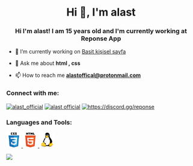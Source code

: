 <h1 align="center">Hi 👋, I'm alast</h1>
<h3 align="center"> Hi I'm alast! I am 15 years old and I'm currently working at Reponse App </h3>

- 🔭 I’m currently working on [Basit kişisel sayfa](https://github.com/alastthebest/basitwebpage)

- 💬 Ask me about **html , css**

- 📫 How to reach me **alastoffical@protonmail.com**

<h3 align="left">Connect with me:</h3>
<p align="left">
<a href="https://twitter.com/alast_official" target="blank"><img align="center" src="https://raw.githubusercontent.com/rahuldkjain/github-profile-readme-generator/master/src/images/icons/Social/twitter.svg" alt="alast_official" height="30" width="40" /></a>
<a href="https://www.youtube.com/c/alast offi̇ci̇al" target="blank"><img align="center" src="https://raw.githubusercontent.com/rahuldkjain/github-profile-readme-generator/master/src/images/icons/Social/youtube.svg" alt="alast offi̇ci̇al" height="30" width="40" /></a>
<a href="https://discord.gg/https://discord.gg/reponse" target="blank"><img align="center" src="https://raw.githubusercontent.com/rahuldkjain/github-profile-readme-generator/master/src/images/icons/Social/discord.svg" alt="https://discord.gg/reponse" height="30" width="40" /></a>
</p>

<h3 align="left">Languages and Tools:</h3>
<p align="left"> <a href="https://www.w3schools.com/css/" target="_blank" rel="noreferrer"> <img src="https://raw.githubusercontent.com/devicons/devicon/master/icons/css3/css3-original-wordmark.svg" alt="css3" width="40" height="40"/> </a> <a href="https://www.w3.org/html/" target="_blank" rel="noreferrer"> <img src="https://raw.githubusercontent.com/devicons/devicon/master/icons/html5/html5-original-wordmark.svg" alt="html5" width="40" height="40"/> </a> <a href="https://www.linux.org/" target="_blank" rel="noreferrer"> <img src="https://raw.githubusercontent.com/devicons/devicon/master/icons/linux/linux-original.svg" alt="linux" width="40" height="40"/> </a> </p>

<img href="https://discord.com/users/697391819142594680" src="https://lanyard-profile-readme.vercel.app/api/697391819142594680" > 

